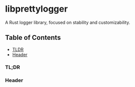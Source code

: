 # libprettylogger
A Rust logger library, focused on stability and customizability.


## Table of Contents
* [TLDR](#tldr)
* [Header](#header)


<a name="tldr"></a>
### TL;DR


### Header
